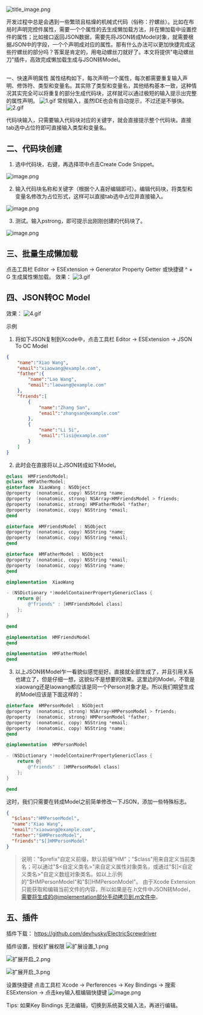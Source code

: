 ![title_image.png](https://upload-images.jianshu.io/upload_images/9487547-307a9d5bbbb2e523.png?imageMogr2/auto-orient/strip%7CimageView2/2/w/800)

开发过程中总是会遇到一些繁琐且枯燥的机械式代码（俗称：拧螺丝）。比如在布局时声明完控件属性，需要一个个属性的去生成懒加载方法，并在懒加载中设置控件的属性；比如接口返回JSON数据，需要先将JSON转成Model对象，就需要根据JSON中的字段，一个个声明成对应的属性。那有什么办法可以更加快捷完成这些拧螺丝的部分吗？答案是肯定的，用电动螺丝刀就好了。本文将提供"电动螺丝刀"插件，高效完成懒加载生成与JSON转Model。
## 
一、快速声明属性
属性结构如下，每次声明一个属性，每次都需要重复输入声明、修饰符、类型和变量名。其实除了类型和变量名，其他结构基本一致，这种情况其实完全可以将重复的部分生成代码块，这样就可以通过极短的输入提示出完整的属性声明。
![1.gif](https://upload-images.jianshu.io/upload_images/9487547-5f2b52708187cea6.gif?imageMogr2/auto-orient/strip)
常规输入，虽然IDE也会有自动提示，不过还是不够快。
![2.gif](https://upload-images.jianshu.io/upload_images/9487547-b6c5bcaaa179ab82.gif?imageMogr2/auto-orient/strip)

代码块输入，只需要输入代码块对应的关键字，就会直接提示整个代码块。直接tab选中占位符即可直接输入类型和变量名。

## 二、代码块创建

1. 选中代码块，右键，再选择项中点击Create Code Snippet。

![image.png](https://upload-images.jianshu.io/upload_images/9487547-66397f1e489ca18e.png?imageMogr2/auto-orient/strip%7CimageView2/2/w/800)

2. 输入代码块名称和关键字（根据个人喜好编辑即可）。编辑代码块，将类型和变量名修改为占位形式，这样可以直接tab选中占位并直接输入。

![image.png](https://upload-images.jianshu.io/upload_images/9487547-993493947e535f89.png?imageMogr2/auto-orient/strip%7CimageView2/2/w/800)


3. 测试。输入pstrong，即可提示出刚刚创建的代码块了。

![image.png](https://upload-images.jianshu.io/upload_images/9487547-88278e67208a7627.png?imageMogr2/auto-orient/strip%7CimageView2/2/w/800)


## 三、批量生成懒加载
点击工具栏 Editor -> ESExtension -> Generator Property Getter 或快捷键 ^ + G 生成属性懒加载。
效果：
![3.gif](https://upload-images.jianshu.io/upload_images/9487547-7fc90a6abba4959b.gif?imageMogr2/auto-orient/strip)

## 四、JSON转OC Model
效果：
![4.gif](https://upload-images.jianshu.io/upload_images/9487547-48a935b4d6410863.gif?imageMogr2/auto-orient/strip)

示例

1. 将如下JSON复制到Xcode中，点击工具栏 Editor -> ESExtension -> JSON To OC Model
```json
{
    "name":"Xiao Wang",
    "email":"xiaowang@example.com",
    "father":{
        "name":"Lao Wang",
        "email":"laowang@example.com"
    },
    "friends":[
        {
            "name":"Zhang San",
            "email":"zhangsan@example.com"
        },
        {
            "name":"Li Si",
            "email":"lisi@example.com"
        }
    ]
}
```

2. 此时会在直接将以上JSON转成如下Model。
```objectivec
@class  HMFriendsModel; 
@class  HMFatherModel; 
@interface  XiaoWang : NSObject 
@property  (nonatomic, copy) NSString *name; 
@property  (nonatomic, strong) NSArray<HMFriendsModel > friends;
@property  (nonatomic, strong) HMFatherModel *father; 
@property  (nonatomic, copy) NSString *email; 
@end  

@interface  HMFriendsModel : NSObject 
@property  (nonatomic, copy) NSString *name; 
@property  (nonatomic, copy) NSString *email; 
@end  

@interface  HMFatherModel : NSObject 
@property  (nonatomic, copy) NSString *email; 
@property  (nonatomic, copy) NSString *name; 
@end  

@implementation  XiaoWang 

- (NSDictionary *)modelContainerPropertyGenericClass {
    return @{
        @"friends" : [HMFriendsModel class]
    };
}

@end  

@implementation  HMFriendsModel 
@end  

@implementation  HMFatherModel 
@end  
```

3. 以上JSON转Model乍一看貌似感觉挺好。直接就全部生成了，并且引用关系也建立了，但是仔细一想，这貌似不是想要的效果。这里边的Model，不管是xiaowang还是laowang都应该是同一个Person对象才是。所以我们期望生成的Model应该是下面这样的：
```objectivec
@interface  HMPersonModel : NSObject 
@property  (nonatomic, strong) NSArray<HMPersonModel > friends;
@property  (nonatomic, strong) HMPersonModel *father; 
@property  (nonatomic, copy) NSString *email; 
@property  (nonatomic, copy) NSString *name; 
@end  

@implementation  HMPersonModel 

- (NSDictionary *)modelContainerPropertyGenericClass {
	return @{
    	@"friends" : [HMPersonModel class]
    };
}

@end  
```

这时，我们只需要在转成Model之前简单修改一下JSON，添加一些特殊标志。
```json
{
  "$class":"HMPersonModel",
  "name":"Xiao Wang",
  "email":"xiaowang@example.com",
  "father":"$HMPersonModel",
  "friends":"$[]HMPersonModel"
}
```
> 说明："$prefix"自定义前缀，默认前缀"HM"；"$class"用来自定义当前类名；可以通过"$<自定义类名>"来自定义属性对象类名，或通过"$[]<自定义类名>"自定义数组对象类名。如以上示例的"$HMPersonModel"和"$[]HMPersonModel"。
> 由于Xcode Extension只能获取和编辑当前文件的内容，所以如果是在.h文件中JSON转Model，需要将生成的@implementation部分手动拷贝到.m文件中。


## 五、插件
插件下载：
https://github.com/devhusky/ElectricScrewdriver

插件设置，授权扩展权限
![扩展设置_1.png](https://upload-images.jianshu.io/upload_images/9487547-ae5f9166faadb5ab.png?imageMogr2/auto-orient/strip%7CimageView2/2/w/800)

![扩展开启_2.png](https://upload-images.jianshu.io/upload_images/9487547-b9cfce641e78fdc7.png?imageMogr2/auto-orient/strip%7CimageView2/2/w/800)

![扩展开启_3.png](https://upload-images.jianshu.io/upload_images/9487547-9e97025d54ce4c13.png?imageMogr2/auto-orient/strip%7CimageView2/2/w/800)

设置快捷键
点击工具栏 Xcode -> Perferences -> Key Bindings -> 搜索 ESExtension -> 点击key输入框编辑快捷键
![image.png](https://upload-images.jianshu.io/upload_images/9487547-2bc350030ca72e8b.png?imageMogr2/auto-orient/strip%7CimageView2/2/w/800)

Tips: 如果Key Bindings 无法编辑，切换到系统英文输入法，再进行编辑。
